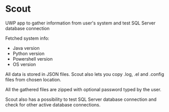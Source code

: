 # Scout

UWP app to gather information from user's system and test SQL Server database connection

Fetched system info:
- Java version
- Python version
- Powershell version
- OS version

All data is stored in JSON files.
Scout also lets you copy .log, .el and .config files from chosen location. 

All the gathered files are zipped with optional password typed by the user.

Scout also has a possibility to test SQL Server database connection and check for other active database connections.
